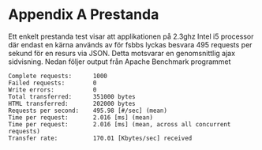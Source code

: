
Appendix A Prestanda
====================

Ett enkelt prestanda test visar att applikationen på 2.3ghz Intel i5
processor där endast en kärna används av för fsbbs lyckas besvara 495
requests per sekund för en resurs via JSON. Detta motsvarar en
genomsnittlig ajax sidvisning. Nedan följer output från Apache
Benchmark programmet


    Complete requests:      1000
    Failed requests:        0
    Write errors:           0
    Total transferred:      351000 bytes
    HTML transferred:       202000 bytes
    Requests per second:    495.98 [#/sec] (mean)
    Time per request:       2.016 [ms] (mean)
    Time per request:       2.016 [ms] (mean, across all concurrent requests)
    Transfer rate:          170.01 [Kbytes/sec] received




